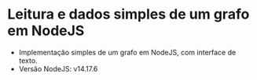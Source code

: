# Leitura e dados simples de um grafo em NodeJS
- Implementação simples de um grafo em NodeJS, com interface de texto.
- Versão NodeJS: v14.17.6
